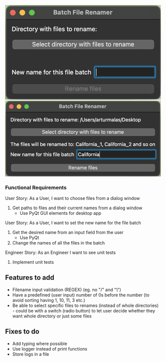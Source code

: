 ![RenamerEmpty](./docs/img/renamer_empty.png "Application with no input")
![RenamerWithInput](./docs/img/renamer_with_input.png "Application with input")

### Functional Requirements
User Story: As a User, I want to choose files from a dialog window
1. Get paths to files and their current names from a dialog window
   - Use PyQt GUI elements for desktop app

User Story: As a User, I want to set the new name for the file batch
1. Get the desired name from an input field from the user
   - Use PyQt
2. Change the names of all the files in the batch

Engineer Story: As an Engineer I want to see unit tests
1. Implement unit tests

## Features to add
- Filename input validation (REGEX) (eg. no "/" and "\\")
- Have a predefined (user input) number of 0s before the number (to avoid sorting having 1, 10, 11, 3 etc.)
- Be able to select specific files to renames (instead of whole directories) - could be with a switch (radio button) to let user decide whether they want whole directory or just some files

## Fixes to do
- Add typing where possible
- Use logger instead of print functions
- Store logs in a file
